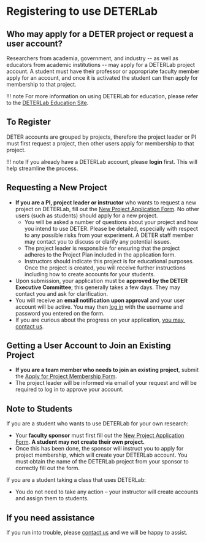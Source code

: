 # Registering to use DETERLab

## Who may apply for a DETER project or request a user account?

Researchers from academia, government, and industry -- as well as educators from academic institutions -- may apply for a DETERLab project account. A student must have their professor or appropriate faculty member apply for an account, and once it is activated the student can then apply for membership to that project.

!!! note
    For more information on using DETERLab for education, please refer to the [​DETERLab Education Site](https://education.deterlab.net/).

## To Register

DETER accounts are grouped by projects, therefore the project leader or PI must first request a project, then other users apply for membership to that project.

!!! note
    If you already have a DETERLab account, please **login** first. This will help streamline the process.

## Requesting a New Project

- **If you are a PI, project leader or instructor** who wants to request a new project on DETERLab, fill out the ​[New Project Application Form](https://www.isi.deterlab.net/newproject.php). No other users (such as students) should apply for a new project.
    - You will be asked a number of questions about your project and how you intend to use DETER. Please be detailed, especially with respect to any possible risks from your experiment. A DETER staff member may contact you to discuss or clarify any potential issues.
    - The project leader is responsible for ensuring that the project adheres to the Project Plan included in the application form.
    - Instructors should indicate this project is for educational purposes. Once the project is created, you will receive further instructions including how to create accounts for your students.
- Upon submission, your application must be **approved by the DETER Executive Committee**; this generally takes a few days. They may contact you and ask for clarification.
- You will receive an **email notification upon approval** and your user account will be active. You may then [log in](https://www.isi.deterlab.net) with the username and password you entered on the form.
- If you are curious about the progress on your application, [you may ​contact us](http://www.deter-project.org/contact_deter).

## Getting a User Account to Join an Existing Project

- **If you are a team member who needs to join an existing project**, submit the ​[Apply for Project Membership Form](https://www.isi.deterlab.net/joinproject.php).
- The project leader will be informed via email of your request and will be required to log in to approve your account.

## Note to Students

If you are a student who wants to use DETERLab for your own research:

- Your **faculty sponsor** must first fill out the ​[New Project Application Form](https://www.isi.deterlab.net/newproject.php). **A student may not create their own project.**
- Once this has been done, the sponsor will instruct you to ​apply for project membership, which will create your DETERLab account. You must obtain the name of the DETERLab project from your sponsor to correctly fill out the form.

If you are a student taking a class that uses DETERLab:

- You do not need to take any action – your instructor will create accounts and assign them to students.

## If you need assistance

If you run into trouble, please ​[contact us](http://www.deter-project.org/contact_deter) and we will be happy to assist.